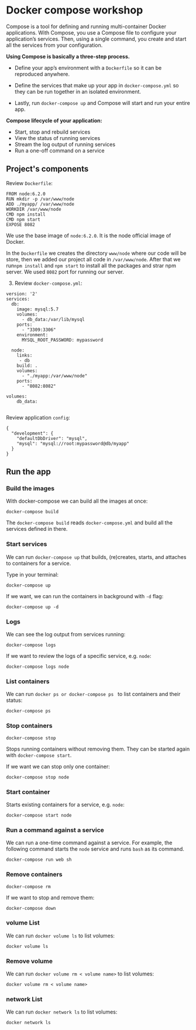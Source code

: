 # Docker compose workshop
Compose is a tool for defining and running multi-container Docker applications. With Compose, you use a Compose file to configure your application’s services. Then, using a single command, you create and start all the services from your configuration. 

**Using Compose is basically a three-step process.**

- Define your app’s environment with a `Dockerfile` so it can be reproduced anywhere.

- Define the services that make up your app in `docker-compose.yml` so they can be run together in an isolated environment.

- Lastly, run `docker-compose up` and Compose will start and run your entire app.


**Compose lifecycle of your application:**

- Start, stop and rebuild services
- View the status of running services
- Stream the log output of running services
- Run a one-off command on a service



## Project's components

Review `Dockerfile`:

```
FROM node:6.2.0
RUN mkdir -p /var/www/node
ADD ./myapp/ /var/www/node
WORKDIR /var/www/node
CMD npm install
CMD npm start
EXPOSE 8082

```

We use the base image of `node:6.2.0`. It is the node official image of Docker.

In the `Dockerfile` we creates the directory `www/node` where our code will be store, then we added our project all code in `/var/www/node`. 
After that we run`npm install` and `npm start` to install all the packages and strar npm server. We used `8082` port for running our server.  


3. Review `docker-compose.yml`:

```
version: '2'
services:
  db:
    image: mysql:5.7
    volumes:
      - db_data:/var/lib/mysql
    ports:
      - "3309:3306"
    environment:
      MYSQL_ROOT_PASSWORD: mypassword

  node:
    links:
     - db
    build: .
    volumes:
      - "./myapp:/var/www/node"
    ports:
      - "8082:8082"

volumes:
    db_data:
  
```
Review application `config`:

```
{
  "development": {
	"defaultDbDriver": "mysql",
    "mysql": "mysql://root:mypassword@db/myapp"
  }
}

```

## Run the app

### Build the images

With docker-compose we can build all the images at once:
```
docker-compose build
```
The `docker-compose build` reads `docker-compose.yml` and build all the services defined in there.


### Start services

We can run `docker-compose up` that builds, (re)creates, starts, and attaches to containers for a service. 

Type in your terminal: 

```
docker-compose up
```

If we want, we can run the containers in background with `-d` flag:
```
docker-compose up -d

```



### Logs

We can see the log output from services running:
```
docker-compose logs
```

If we want to review the logs of a specific service, e.g. `node`:
```
docker-compose logs node
```

### List containers

We can run `docker ps or docker-compose ps ` to list containers and their status:
```
docker-compose ps
```

### Stop containers

```
docker-compose stop 
```

Stops running containers without removing them. They can be started again with `docker-compose start`.


If we want we can stop only one container:
```
docker-compose stop node
```

### Start container

Starts existing containers for a service, e.g. `node`:
```
docker-compose start node
```

### Run a command against a service
We can run a one-time command against a service. For example, the following command starts the `node` service and runs `bash` as its command.
```
docker-compose run web sh
```

### Remove containers
```
docker-compose rm
```

If we want to stop and remove them:

```
docker-compose down
```


### volume List 

We can run `docker volume ls` to list volumes:
```
docker volume ls
```
### Remove volume 

We can run `docker volume rm < volume name>` to list volumes:
```
docker volume rm < volume name>
```
### network List 

We can run `docker network ls` to list volumes:
```
docker network ls
```
